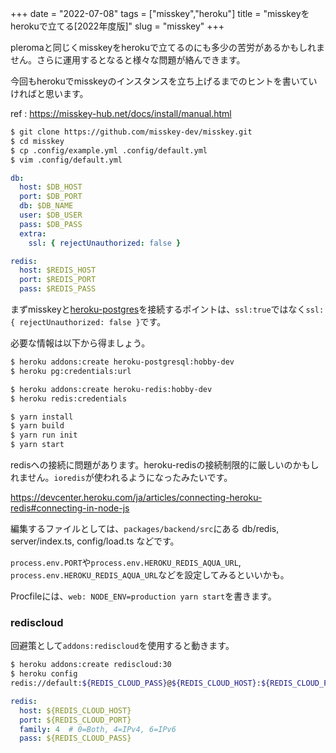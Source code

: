 +++
date = "2022-07-08"
tags = ["misskey","heroku"]
title = "misskeyをherokuで立てる[2022年度版]"
slug = "misskey"
+++

pleromaと同じくmisskeyをherokuで立てるのにも多少の苦労があるかもしれません。さらに運用するとなると様々な問題が絡んできます。

今回もherokuでmisskeyのインスタンスを立ち上げるまでのヒントを書いていければと思います。

ref : https://misskey-hub.net/docs/install/manual.html

```sh
$ git clone https://github.com/misskey-dev/misskey.git
$ cd misskey
$ cp .config/example.yml .config/default.yml
$ vim .config/default.yml
```

```yml:.config/default.yml
db:
  host: $DB_HOST
  port: $DB_PORT
  db: $DB_NAME
  user: $DB_USER
  pass: $DB_PASS
  extra:
    ssl: { rejectUnauthorized: false }

redis:
  host: $REDIS_HOST
  port: $REDIS_PORT
  pass: $REDIS_PASS
```

まずmisskeyと[heroku-postgres](https://devcenter.heroku.com/articles/connecting-heroku-postgres)を接続するポイントは、`ssl:true`ではなく`ssl:{ rejectUnauthorized: false }`です。


必要な情報は以下から得ましょう。

```sh
$ heroku addons:create heroku-postgresql:hobby-dev
$ heroku pg:credentials:url

$ heroku addons:create heroku-redis:hobby-dev
$ heroku redis:credentials
```

```sh
$ yarn install
$ yarn build
$ yarn run init
$ yarn start
```

redisへの接続に問題があります。heroku-redisの接続制限的に厳しいのかもしれません。`ioredis`が使われるようになったみたいです。

https://devcenter.heroku.com/ja/articles/connecting-heroku-redis#connecting-in-node-js

編集するファイルとしては、`packages/backend/src`にある db/redis, server/index.ts, config/load.ts などです。

`process.env.PORT`や`process.env.HEROKU_REDIS_AQUA_URL`, `process.env.HEROKU_REDIS_AQUA_URL`などを設定してみるといいかも。

Procfileには、`web: NODE_ENV=production yarn start`を書きます。

### rediscloud

回避策として`addons:rediscloud`を使用すると動きます。

```sh
$ heroku addons:create rediscloud:30
$ heroku config
redis://default:${REDIS_CLOUD_PASS}@${REDIS_CLOUD_HOST}:${REDIS_CLOUD_PORT}
```

```.config/default.yml
redis:
  host: ${REDIS_CLOUD_HOST}
  port: ${REDIS_CLOUD_PORT}
  family: 4  # 0=Both, 4=IPv4, 6=IPv6
  pass: ${REDIS_CLOUD_PASS}
```

